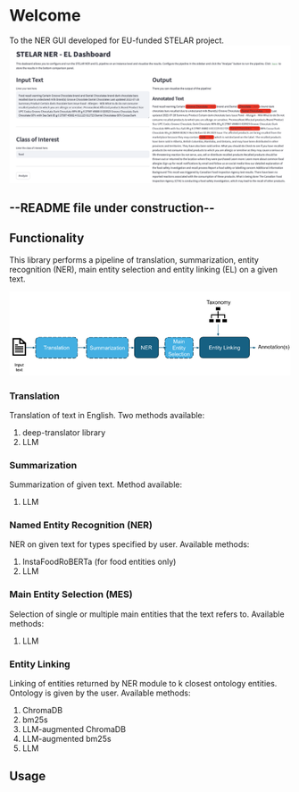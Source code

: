 # Welcome

To the NER GUI developed for EU-funded STELAR project.
![Screenshot of a comment on a GitHub issue showing an image, added in the Markdown, of an Octocat smiling and raising a tentacle.](Figures/dashboard.png)

## --README file under construction--

## Functionality

This library performs a pipeline of translation, summarization, entity recognition (NER), main entity selection and entity linking (EL) on a given text.

![Screenshot of a comment on a GitHub issue showing an image, added in the Markdown, of an Octocat smiling and raising a tentacle.](Figures/pipeline.png)


### Translation

Translation of text in English. Two methods available:
1. deep-translator library
2. LLM

### Summarization

Summarization of given text. Method available:
1. LLM

### Named Entity Recognition (NER)

NER on given text for types specified by user. Available methods:
1. InstaFoodRoBERTa (for food entities only)
2. LLM

### Main Entity Selection (MES)

Selection of single or multiple main entities that the text refers to. Available methods:
1. LLM

### Entity Linking

Linking of entities returned by NER module to k closest ontology entities. Ontology is given by the user. Available methods:
1. ChromaDB
2. bm25s
3. LLM-augmented ChromaDB
4. LLM-augmented bm25s
5. LLM

## Usage

